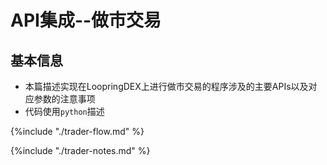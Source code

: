 # API集成--做市交易

## 基本信息

- 本篇描述实现在LoopringDEX上进行做市交易的程序涉及的主要APIs以及对应参数的注意事项
- 代码使用`python`描述

{%include "./trader-flow.md" %}

{%include "./trader-notes.md" %}

